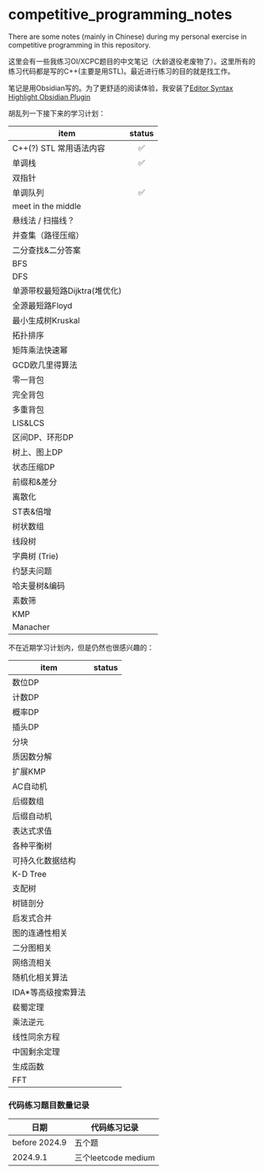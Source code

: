 # competitive_programming_notes

There are some notes (mainly in Chinese) during my personal exercise in competitive programming in this repository.

这里会有一些我练习OI/XCPC题目的中文笔记（大龄退役老废物了）。这里所有的练习代码都是写的C++(主要是用STL)。最近进行练习的目的就是找工作。

笔记是用Obsidian写的。为了更舒适的阅读体验，我安装了[Editor Syntax Highlight Obsidian Plugin](https://github.com/deathau/cm-editor-syntax-highlight-obsidian)

胡乱列一下接下来的学习计划：

| item                | status |
| ------------------- | :----: |
| C++(?) STL 常用语法内容   |   ✅    |
| 单调栈                 |   ✅    |
| 双指针                 |        |
| 单调队列                |   ✅   |
| meet in the middle  |        |
| 悬线法 / 扫描线？          |        |
| 并查集（路径压缩）           |        |
| 二分查找&二分答案           |        |
| BFS                 |        |
| DFS                 |        |
| 单源带权最短路Dijktra(堆优化) |        |
| 全源最短路Floyd          |        |
| 最小生成树Kruskal        |        |
| 拓扑排序                |        |
| 矩阵乘法快速幂             |        |
| GCD欧几里得算法           |        |
| 零一背包                |        |
| 完全背包                |        |
| 多重背包                |        |
| LIS&LCS             |        |
| 区间DP、环形DP           |        |
| 树上、图上DP             |        |
| 状态压缩DP              |        |
| 前缀和&差分              |        |
| 离散化                 |        |
| ST表&倍增              |        |
| 树状数组                |        |
| 线段树                 |        |
| 字典树 (Trie)          |        |
| 约瑟夫问题               |        |
| 哈夫曼树&编码             |        |
| 素数筛                 |        |
| KMP                 |        |
| Manacher            |        |

不在近期学习计划内，但是仍然也很感兴趣的：

| item         | status |
| ------------ | ------ |
| 数位DP         |        |
| 计数DP         |        |
| 概率DP         |        |
| 插头DP         |        |
| 分块           |        |
| 质因数分解        |        |
| 扩展KMP        |        |
| AC自动机        |        |
| 后缀数组         |        |
| 后缀自动机        |        |
| 表达式求值        |        |
| 各种平衡树        |        |
| 可持久化数据结构     |        |
| K-D Tree     |        |
| 支配树          |        |
| 树链剖分         |        |
| 启发式合并        |        |
| 图的连通性相关      |        |
| 二分图相关        |        |
| 网络流相关        |        |
| 随机化相关算法      |        |
| IDA\*等高级搜索算法 |        |
| 裴蜀定理         |        |
| 乘法逆元         |        |
| 线性同余方程       |        |
| 中国剩余定理       |        |
| 生成函数         |        |
| FFT          |        |



### 代码练习题目数量记录
| 日期         | 代码练习记录 |
| ------------ | ------ |
| before 2024.9    |    五个题    |
| 2024.9.1    |    三个leetcode medium    |


